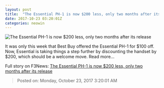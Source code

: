```yaml
---
layout: post
title:  "The Essential PH-1 is now $200 less, only two months after its release"
date: 2017-10-23 03:20:01Z
categories: neowin
---
```


![The Essential PH-1 is now $200 less, only two months after its release](https://cdn.neow.in/news/images/uploaded/2017/09/1504631995_essentialwhite_story.jpg)

It was only this week that Best Buy offered the Essential PH-1 for $100 off. Now, Essential is taking things a step further by discounting the handset by $200, which should be a welcome move. Read more...


Full story on F3News: [The Essential PH-1 is now $200 less, only two months after its release](http://www.f3nws.com/n/nqHCnC)

> Posted on: Monday, October 23, 2017 3:20:01 AM
